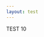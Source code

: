 ```yaml
---
layout: test
---
```


<div id="exvisualization"></div>
<!--<div id="loading">loading...</div>-->

TEST 10

